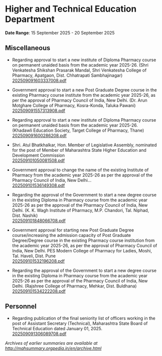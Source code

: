 # Higher and Technical Education Department

**Date Range**: 15 September 2025 - 20 September 2025


## Miscellaneous
- Regarding approval to start a new institute of Diploma Pharmacy course on permanent unaided basis from the academic year 2025-26. (Shri Venkatesha Shikshan Prasarak Mandal, Shri Venkatesha College of Pharmacy, Apatgaon, Dist. Chhatrapati Sambhajinagar)\
  [202509091603337008.pdf](https://gr.maharashtra.gov.in/Site/Upload/Government%20Resolutions/English/202509091603337008.pdf)

- Government approval to start a new Post Graduate Degree course in the existing Pharmacy course institute from the academic year 2025-26, as per the approval of Pharmacy Council of India, New Delhi. (Dr. Arun Motghare College of Pharmacy, Kosra-Konda, Taluka Pawani)\
  [202509091557313908.pdf](https://gr.maharashtra.gov.in/Site/Upload/Government%20Resolutions/English/202509091557313908.pdf)

- Regarding approval to start a new institute of Diploma Pharmacy course on permanent unaided basis from the academic year 2025-26. (Khadawli Education Society, Target College of Pharmacy, Thane)\
  [202509091600286208.pdf](https://gr.maharashtra.gov.in/Site/Upload/Government%20Resolutions/English/202509091600286208.pdf)

- Shri. Atul Bhatkhalkar, Hon. Member of Legislative Assembly, nominated for the post of Member of Maharashtra State Higher Education and Development Commission\
  [202509101050081508.pdf](https://gr.maharashtra.gov.in/Site/Upload/Government%20Resolutions/English/202509101050081508.pdf)

- Government approval to change the name of the existing Institute of Pharmacy from the academic year 2025-26 as per the approval of the Pharmacy Council of India, New Delhi...\
  [202509101536149308.pdf](https://gr.maharashtra.gov.in/Site/Upload/Government%20Resolutions/English/202509101536149308.pdf)

- Regarding the approval of the Government to start a new degree course in the existing Diploma in Pharmacy course from the academic year 2025-26 as per the approval of the Pharmacy Council of India, New Delhi. (K. K. Wagh Institute of Pharmacy, M.P. Chandori, Tal. Niphad, Dist. Nashik)\
  [202509101848066708.pdf](https://gr.maharashtra.gov.in/Site/Upload/Government%20Resolutions/English/202509101848066708.pdf)

- Government approval for starting new Post Graduate Degree course/increasing the admission capacity of Post Graduate Degree/Degree course in the existing Pharmacy course institution from the academic year 2025-26, as per the approval of Pharmacy Council of India, New Delhi. PES Modern College of Pharmacy for Ladies, Moshi, Tal. Haveli, Dist. Pune\
  [202509101532196208.pdf](https://gr.maharashtra.gov.in/Site/Upload/Government%20Resolutions/English/202509101532196208.pdf)

- Regarding the approval of the Government to start a new degree course in the existing Diploma in Pharmacy course from the academic year 2025-26 as per the approval of the Pharmacy Council of India, New Delhi. (Rajshree College of Pharmacy, Mehkar, Dist. Buldhana)\
  [202509101534222208.pdf](https://gr.maharashtra.gov.in/Site/Upload/Government%20Resolutions/English/202509101534222208.pdf)

## Personnel
- Regarding publication of the final seniority list of officers working in the post of Assistant Secretary (Technical), Maharashtra State Board of Technical Education dated January 01, 2025.\
  [202509091306089708.pdf](https://gr.maharashtra.gov.in/Site/Upload/Government%20Resolutions/English/202509091306089708.pdf)


*Archives of earlier summaries are available at http://mahsummary.orgpedia.in/en/archive.html*